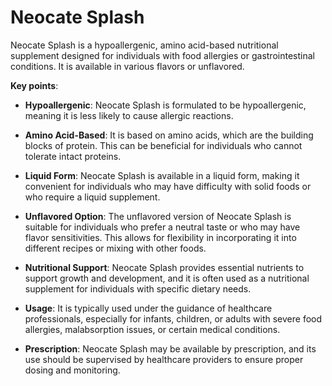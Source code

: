 [//]: # (source: ?)
[//]: # (tags: nutrition shakes brands)

# Neocate Splash

Neocate Splash is a hypoallergenic, amino acid-based nutritional supplement designed for individuals with food allergies or gastrointestinal conditions. It is available in various flavors or unflavored.

**Key points**:

* **Hypoallergenic**: Neocate Splash is formulated to be hypoallergenic, meaning it is less likely to cause allergic reactions.

* **Amino Acid-Based**: It is based on amino acids, which are the building blocks of protein. This can be beneficial for individuals who cannot tolerate intact proteins.

* **Liquid Form**: Neocate Splash is available in a liquid form, making it convenient for individuals who may have difficulty with solid foods or who require a liquid supplement.

* **Unflavored Option**: The unflavored version of Neocate Splash is suitable for individuals who prefer a neutral taste or who may have flavor sensitivities. This allows for flexibility in incorporating it into different recipes or mixing with other foods.

* **Nutritional Support**: Neocate Splash provides essential nutrients to support growth and development, and it is often used as a nutritional supplement for individuals with specific dietary needs.

* **Usage**: It is typically used under the guidance of healthcare professionals, especially for infants, children, or adults with severe food allergies, malabsorption issues, or certain medical conditions.

* **Prescription**: Neocate Splash may be available by prescription, and its use should be supervised by healthcare providers to ensure proper dosing and monitoring.